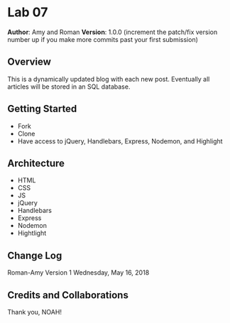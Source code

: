 # Lab 07

**Author**: Amy and Roman
**Version**: 1.0.0 (increment the patch/fix version number up if you make more commits past your first submission)

## Overview
<!-- Provide a high level overview of what this application is and why you are building it, beyond the fact that it's an assignment for a Code Fellows 301 class. (i.e. What's your problem domain?) -->
This is a dynamically updated blog with each new post. Eventually all articles will be stored in an SQL database.

## Getting Started
<!-- What are the steps that a user must take in order to build this app on their own machine and get it running? -->
* Fork
* Clone
* Have access to jQuery, Handlebars, Express, Nodemon, and Highlight

## Architecture
<!-- Provide a detailed description of the application design. What technologies (languages, libraries, etc) you're using, and any other relevant design information. -->
* HTML
* CSS
* JS
* jQuery
* Handlebars
* Express
* Nodemon
* Hightlight

## Change Log
Roman-Amy Version 1 Wednesday, May 16, 2018

## Credits and Collaborations
<!-- Give credit (and a link) to other people or resources that helped you build this application. -->
Thank you, NOAH!